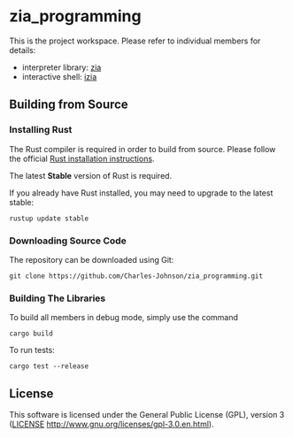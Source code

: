 # zia_programming

This is the project workspace. Please refer to individual members for details:

- interpreter library: [zia](zia/README.md)
- interactive shell: [izia](izia/README.md)

## Building from Source

### Installing Rust

The Rust compiler is required in order to build from source. Please follow the official [Rust installation instructions](https://www.rust-lang.org/en-US/install.html).

The latest **Stable** version of Rust is required.

If you already have Rust installed, you may need to upgrade to the latest stable:

```
rustup update stable
```

### Downloading Source Code

The repository can be downloaded using Git:

```
git clone https://github.com/Charles-Johnson/zia_programming.git
```

### Building The Libraries

To build all members in debug mode, simply use the command

```
cargo build
```

To run tests:

```
cargo test --release
```

## License

This software is licensed under the General Public License (GPL), version 3 ([LICENSE](LICENSE) http://www.gnu.org/licenses/gpl-3.0.en.html).
